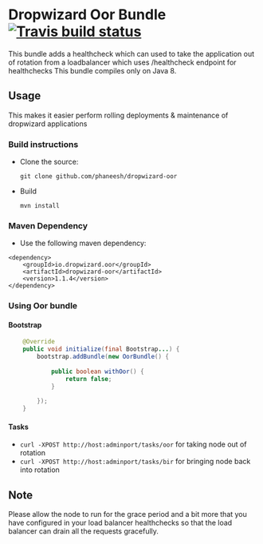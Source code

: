 # Dropwizard Oor Bundle [![Travis build status](https://travis-ci.org/phaneesh/dropwizard-oor.svg?branch=master)](https://travis-ci.org/phaneesh/dropwizard-oor)

This bundle adds a healthcheck which can used to take the application out of rotation from
a loadbalancer which uses /healthcheck endpoint for healthchecks
This bundle compiles only on Java 8.
 
## Usage
This makes it easier perform rolling deployments & maintenance of dropwizard applications
 
### Build instructions
  - Clone the source:

        git clone github.com/phaneesh/dropwizard-oor

  - Build

        mvn install

### Maven Dependency
* Use the following maven dependency:
```
<dependency>
    <groupId>io.dropwizard.oor</groupId>
    <artifactId>dropwizard-oor</artifactId>
    <version>1.1.4</version>
</dependency>
```

### Using Oor bundle

#### Bootstrap
```java
    @Override
    public void initialize(final Bootstrap...) {
        bootstrap.addBundle(new OorBundle() {
            
            public boolean withOor() {
                return false;
            }
            
        });
    }
```

#### Tasks
* ```curl -XPOST http://host:adminport/tasks/oor``` for taking node out of rotation
* ```curl -XPOST http://host:adminport/tasks/bir``` for bringing node back into rotation

## Note
Please allow the node to run for the grace period and a bit more that
you have configured in your load balancer healthchecks so that the
load balancer can drain all the requests gracefully.